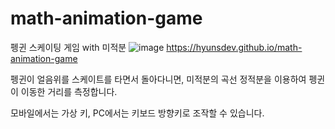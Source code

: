 # math-animation-game
펭귄 스케이팅 게임 with 미적분
![image](https://user-images.githubusercontent.com/46562466/147399085-1f7bd2b3-b493-48d0-ad8d-421a2374b465.png)
https://hyunsdev.github.io/math-animation-game

펭귄이 얼음위를 스케이트를 타면서 돌아다니면, 미적분의 곡선 정적분을 이용하여 펭귄이 이동한 거리를 측정합니다.

모바일에서는 가상 키, PC에서는 키보드 방향키로 조작할 수 있습니다.
